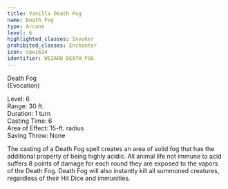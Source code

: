 ```yaml
---
title: Vanilla Death Fog
name: Death Fog
type: Arcane
level: 6
highlighted_classes: Invoker
prohibited_classes: Enchanter
icon: spwi614
identifier: WIZARD_DEATH_FOG
---
```

Death Fog  
(Evocation)  
  
Level: 6  
Range: 30 ft.  
Duration: 1 turn  
Casting Time: 6  
Area of Effect: 15-ft. radius  
Saving Throw: None  
  
The casting of a Death Fog spell creates an area of solid fog that has the additional property of being highly acidic. All animal life not immune to acid suffers 8 points of damage for each round they are exposed to the vapors of the Death Fog. Death Fog will also instantly kill all summoned creatures, regardless of their Hit Dice and immunities.  
